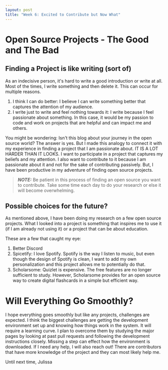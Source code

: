 ```yaml
---
layout: post
title: "Week 6: Excited to Contribute but Now What" 
---
```


# Open Source Projects - The Good and The Bad

## Finding a Project is like writing (sort of)
As an indecisive person, it's hard to write a good introduction or write at all. Most of the times, I write something and then delete it. This can occur for multiple reasons. 
1. I think I can do better: I believe I can write something better that captures the attention of my audience. 
2. I write just to write and feel nothing towards it: I write because I feel passionate about something. In this case, it would be my passion to code and work on projects that are helpful and can impact me and others. 
<!--more-->
You might be wondering: Isn't this blog about your journey in the open source world? The answer is yes. But I made this analogy to connect it with my experience in finding a project that I am passionate about. IT IS A LOT HARDER THAN IT LOOKS. I want to participate in a project that captures my beliefs and my attention. I also want to contribute to it because I am passionate about it and not for the sake of contributing passively. But, I have been productive in my adventure of finding open source projects. 

> **_NOTE:_** Be patient in this process of finding an open source you want to contribute. Take some time each day to do your research or else it will become overwhelming. 

## Possible choices for the future? 
As mentioned above, I have been doing my research on a few open source projects. What I looked into a project is something that inspires me to use it (if I am already not using it) or a project that can be about education. 

These are a few that caught my eye: 
1. Better Discord
2. Spicetify: I love Spotify. Spotify is the way I listen to music, but even though the design of Spotify is clean, I want to add my own personalization and this project allows me to potentially do that. 
3. Scholarsome: Quizlet is expensive. The free features are no longer sufficient to study. However, Scholarsome provides for an open source way to create digital flashcards in a simple but efficient way. 

# Will Everything Go Smoothly? 
I hope everything goes smoothly but like any projects, challenges are expected. I think the biggest challenges are getting the development environment set up and knowing how things work in the system. It will require a learning curve. I plan to overcome them by studying the major pages by looking at past pull requests and following the development instructions closely. Missing a step can effect how the environment is downloaded. If I need any help, I will also reach out! There are contributors that have more knowledge of the project and they can most likely help me. 

Until next time, 
Julissa
